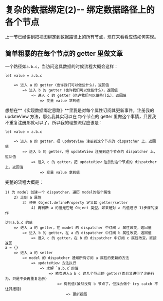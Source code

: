 # 复杂的数据绑定(2)-- 绑定数据路径上的各个节点

上一节已经讲到把视图绑定到数据路径上的所有节点，现在来看看应该如何实现。

## 简单粗暴的在每个节点的 getter 里做文章

一个路径如`a.b.c`，当访问这具数据的时候流程大概会这样：

```
let value = a.b.c

	=> 进入 a 的 getter（也许我们可以做些什么），返回值
		=> 进入 b 的 getter（也许我们可以做些什么），返回值
			=> 进入 c 的 getter（也许我们可以做些什么），返回值
				=> 变量 value 拿到值

```

想想在**《实现数据绑定思路》**里我是对每个属性订阅其更新事件，注册我的 updateView 方法，那么我其实可以在 每个节点的
getter 里做这个事情，只要我不重复注册那就可以了，所以我的理想流程应该是：

```
let value = a.b.c

	=> 进入 a 的 getter，把 updateView 注册到这个节点的 dispatcher 上，返回值
		=> 进入 b 的 getter，把 updateView 注册到这个节点的 dispatcher 上，返回值
			=> 进入 c 的 getter，把 updateView 注册到这个节点的 dispatcher 上，返回值
				=> 变量 value 拿到值

```

完整的流程大概是：

```
1) 为 model 创建一个 dispatcher，遍历 model的每个属性
	2) 走到 a 属性
		3) 使用 Object.defineProperty 定义其 getter/setter
			4) 再判断 a 的值是否是 Object 类型，如果是对 a 的值进行 1)步骤的操作
		
访问a.b.c 的值
	=> 进入 a 的 getter，在 model 的 dispatcher 中订阅 a 属性改变，返回值
		=> 进入 b 的 getter，在 a 的 dispatcher 中订阅 b 属性改变，返回值
			=> 进入 c 的 getter，在 b 的 dispatcher 中订阅 c 属性改变，直接返回
a = {}
	=> 进入 a 的 setter
		=> model 的 dispatcher 通知所有订阅 a 属性的更新的方法
			=> updateView 方法执行
				=> 求解 `a.b.c`的值
					=> 依次进入a b c 这几个节点的 getter(而且又进行了注册行为，只是不会再重复注册)
						=> 得到值(虽然没有 b 节点了，但我会做个 try catch 不让其报错)
							=> 更新视图
```